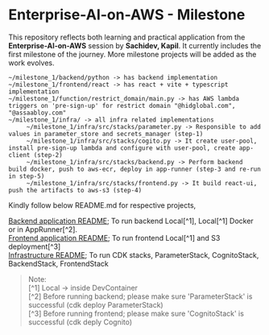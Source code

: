 # Enterprise-AI-on-AWS - Milestone
This repository reflects both learning and practical application from the **Enterprise-AI-on-AWS** session by **Sachidev, Kapil**.
It currently includes the first milestone of the journey. More milestone projects will be added as the work evolves.

```
~/milestone_1/backend/python -> has backend implementation
~/milestone_1/frontend/react -> has react + vite + typescript implementation
~/milestone_1/function/restrict_domain/main.py -> has AWS lambda triggers on 'pre-sign-up' for restrict domain "@hidglobal.com", "@assaabloy.com"
~/milestone_1/infra/ -> all infra related implementations
     ~/milestone_1/infra/src/stacks/parameter.py -> Responsible to add values in parameter_store and secrets_manager (step-1)
     ~/milestone_1/infra/src/stacks/cogito.py -> It create user-pool, install pre-sign-up lambda and configure with user-pool, create app-client (step-2)
     ~/milestone_1/infra/src/stacks/backend.py -> Perform backend build docker, push to aws-ecr, deploy in app-runner (step-3 and re-run in step-5)
     ~/milestone_1/infra/src/stacks/frontend.py -> It build react-ui, push the artifacts to aws-s3 (step-4)
```
Kindly follow below README.md for respective projects,

[Backend application README](./milestone_1/backend/python/README.md); To run backend Local[^1], Local[^1] Docker or in AppRunner[^2]. \
[Frontend application README](./milestone_1/frontend/react/README.md); To run frontend Local[^1] and S3 deployment[^3] \
[Infrastructure README](./milestone_1/infra/README.md); To run CDK stacks, ParameterStack, CognitoStack, BackendStack, FrontendStack

> Note: \
> [^1] Local -> inside DevContainer \
> [^2] Before running backend; please make sure 'ParameterStack' is successful (cdk deploy ParameterStack) \
> [^3] Before running frontend; please make sure 'CognitoStack' is successful (cdk deply Cognito)

